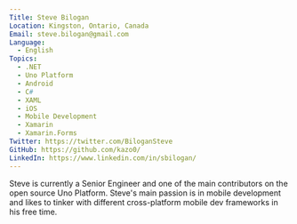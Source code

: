 ```yaml
---
Title: Steve Bilogan
Location: Kingston, Ontario, Canada
Email: steve.bilogan@gmail.com
Language:
  - English
Topics:
  - .NET
  - Uno Platform
  - Android
  - C#
  - XAML
  - iOS
  - Mobile Development
  - Xamarin
  - Xamarin.Forms
Twitter: https://twitter.com/BiloganSteve
GitHub: https://github.com/kazo0/
LinkedIn: https://www.linkedin.com/in/sbilogan/
---
```

Steve is currently a Senior Engineer and one of the main contributors on the open source Uno Platform. Steve's main passion is in mobile development and likes to tinker with different cross-platform mobile dev frameworks in his free time.
